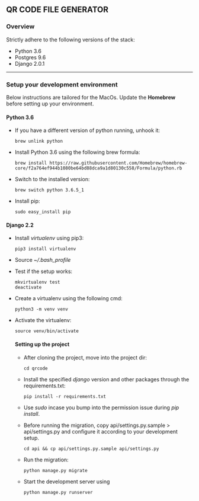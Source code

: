 ﻿
## QR CODE FILE GENERATOR

### Overview

Strictly adhere to the following versions of the stack:

- Python 3.6	
- Postgres 9.6
- Django 2.0.1

---


### Setup your development environment

Below instructions are tailored for the MacOs. Update the **Homebrew** before setting up your environment.


#### Python 3.6

- If you have a different version of python running, unhook it:

    `brew unlink python`

- Install Python 3.6 using the following brew formula:

    `
    brew install https://raw.githubusercontent.com/Homebrew/homebrew-core/f2a764ef944b1080be64bd88dca9a1d80130c558/Formula/python.rb
    `

- Switch to the installed version:

    `brew switch python 3.6.5_1`

- Install pip:

    `sudo easy_install pip`


#### Django 2.2

- Install *virtualenv* using pip3:

    `pip3 install virtualenv`

- Source *~/.bash_profile*

- Test if the setup works:

    ```
    mkvirtualenv test
    deactivate
    ```

- Create a virtualenv using the following cmd:

  `python3 -m venv venv`

- Activate the virtualenv:

    `source venv/bin/activate`

    #### Setting up the project

    - After cloning the project, move into the project dir:

        `cd qrcode`

    - Install the specified *django* version and other packages through the requirements.txt:

        `pip install -r requirements.txt`

    - Use *sudo* incase you bump into the permission issue during *pip install*.

    - Before running the migration, copy api/settings.py.sample > api/settings.py and configure it according to your development setup.

        `cd api && cp api/settings.py.sample api/settings.py`

    - Run the migration:

        `python manage.py migrate`

    - Start the development server using

        `python manage.py runserver`

